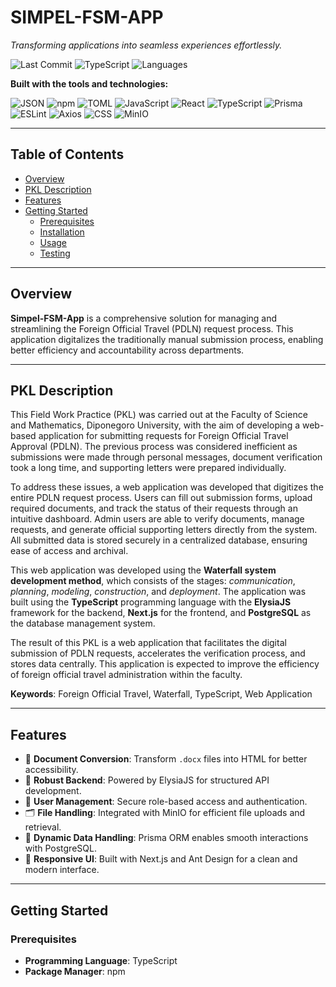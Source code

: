 # SIMPEL-FSM-APP

_Transforming applications into seamless experiences effortlessly._

![Last Commit](https://img.shields.io/github/last-commit/muthiazs/simpel-fsm-app)
![TypeScript](https://img.shields.io/badge/typescript-98.41%25-blue)
![Languages](https://img.shields.io/badge/languages-3-informational)

**Built with the tools and technologies:**

![JSON](https://img.shields.io/badge/-JSON-informational)
![npm](https://img.shields.io/badge/-npm-red)
![TOML](https://img.shields.io/badge/-TOML-orange)
![JavaScript](https://img.shields.io/badge/-JavaScript-yellow)
![React](https://img.shields.io/badge/-React-61DAFB)
![TypeScript](https://img.shields.io/badge/-TypeScript-3178C6)
![Prisma](https://img.shields.io/badge/-Prisma-2D3748)
![ESLint](https://img.shields.io/badge/-ESLint-purple)
![Axios](https://img.shields.io/badge/-Axios-blueviolet)
![CSS](https://img.shields.io/badge/-CSS-blue)
![MinIO](https://img.shields.io/badge/-MinIO-red)

---

## Table of Contents

- [Overview](#overview)
- [PKL Description](#pkl-description)
- [Features](#features)
- [Getting Started](#getting-started)
  - [Prerequisites](#prerequisites)
  - [Installation](#installation)
  - [Usage](#usage)
  - [Testing](#testing)

---

## Overview

**Simpel-FSM-App** is a comprehensive solution for managing and streamlining the Foreign Official Travel (PDLN) request process. This application digitalizes the traditionally manual submission process, enabling better efficiency and accountability across departments.

---

## PKL Description

This Field Work Practice (PKL) was carried out at the Faculty of Science and Mathematics, Diponegoro University, with the aim of developing a web-based application for submitting requests for Foreign Official Travel Approval (PDLN). The previous process was considered inefficient as submissions were made through personal messages, document verification took a long time, and supporting letters were prepared individually.

To address these issues, a web application was developed that digitizes the entire PDLN request process. Users can fill out submission forms, upload required documents, and track the status of their requests through an intuitive dashboard. Admin users are able to verify documents, manage requests, and generate official supporting letters directly from the system. All submitted data is stored securely in a centralized database, ensuring ease of access and archival.

This web application was developed using the **Waterfall system development method**, which consists of the stages: *communication*, *planning*, *modeling*, *construction*, and *deployment*. The application was built using the **TypeScript** programming language with the **ElysiaJS** framework for the backend, **Next.js** for the frontend, and **PostgreSQL** as the database management system.

The result of this PKL is a web application that facilitates the digital submission of PDLN requests, accelerates the verification process, and stores data centrally. This application is expected to improve the efficiency of foreign official travel administration within the faculty.

**Keywords**: Foreign Official Travel, Waterfall, TypeScript, Web Application

---

## Features

- 📄 **Document Conversion**: Transform `.docx` files into HTML for better accessibility.
- 🧱 **Robust Backend**: Powered by ElysiaJS for structured API development.
- 🔐 **User Management**: Secure role-based access and authentication.
- 🗂 **File Handling**: Integrated with MinIO for efficient file uploads and retrieval.
- 🔄 **Dynamic Data Handling**: Prisma ORM enables smooth interactions with PostgreSQL.
- 🎨 **Responsive UI**: Built with Next.js and Ant Design for a clean and modern interface.

---

## Getting Started

### Prerequisites

- **Programming Language**: TypeScript  
- **Package Manager**: npm
